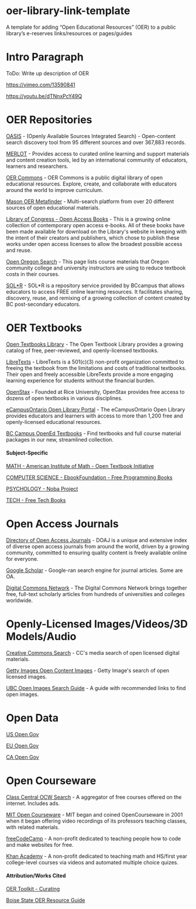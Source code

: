 # oer-library-link-template

A template for adding “Open Educational Resources” (OER) to a public library’s e-reserves links/resources or pages/guides

# Intro Paragraph

ToDo: Write up description of OER

https://vimeo.com/13590841

https://youtu.be/dTNnxPcY49Q

# OER Repositories

[OASIS](https://oasis.geneseo.edu/index.php) - (Openly Available Sources Integrated Search) - Open-content search discovery tool from 95 different sources and over 367,883 records.

[MERLOT](https://merlot.org) - Provides access to curated online learning and support materials and content creation tools, led by an international community of educators, learners and researchers.

[OER Commons](https://oercommons.org) - OER Commons is a public digital library of open educational resources. Explore, create, and collaborate with educators around the world to improve curriculum.

[Mason OER Metafinder](https://oer.gmu.edu) - Multi-search platform from over 20 different sources of open educational materials.

[Library of Congress - Open Access Books](https://www.loc.gov/collections/open-access-books/) - This is a growing online collection of contemporary open access e-books. All of these books have been made available for download on the Library's website in keeping with the intent of their creators and publishers, which chose to publish these works under open access licenses to allow the broadest possible access and reuse.

[Open Oregon Search](https://openoregon.org/resources/) - This page lists course materials that Oregon community college and university instructors are using to reduce textbook costs in their courses.

[SOL*R](https://solr.bccampus.ca/wp/) - SOL*R is a repository service provided by BCcampus that allows educators to access FREE online learning resources. It facilitates sharing, discovery, reuse, and remixing of a growing collection of content created by BC post-secondary educators.

# OER Textbooks

[Open Textbooks Library](https://open.umn.edu/opentextbooks) - The Open Textbook Library provides a growing catalog of free, peer-reviewed, and openly-licensed textbooks.

[LibreTexts](https://libretexts.org) - LibreTexts is a 501(c)(3) non-profit organization committed to freeing the textbook from the limitations and costs of traditional textbooks. Their open and freely accessible LibreTexts provide a more engaging learning experience for students without the financial burden.

[OpenStax](https://openstax.org) - Founded at Rice University, OpenStax provides free access to dozens of open textbooks in various disciplines.

[eCampusOntario Open Library Portal](https://openlibrary.ecampusontario.ca) - The eCampusOntario Open Library provides educators and learners with access to more than 1,200 free and openly-licensed educational resources.

[BC Campus OpenEd Textbooks](https://open.bccampus.ca/browse-our-collection/find-open-textbooks/) - Find textbooks and full course material packages in our new, streamlined collection.

#### Subject-Specific

[MATH - American Institute of Math - Open Textbook Initiative](https://aimath.org/textbooks/)

[COMPUTER SCIENCE - EbookFoundation - Free Programming Books](https://github.com/EbookFoundation/free-programming-books)

[PSYCHOLOGY - Noba Project](https://nobaproject.com)

[TECH - Free Tech Books](https://www.freetechbooks.com/)


# Open Access Journals

[Directory of Open Access Journals](https://doaj.org) - DOAJ is a unique and extensive index of diverse open access journals from around the world, driven by a growing community, committed to ensuring quality content is freely available online for everyone.

[Google Scholar](https://scholar.google.com) - Google-ran search engine for journal articles. Some are OA.

[Digital Commons Network](https://network.bepress.com) - The Digital Commons Network brings together free, full-text scholarly articles from hundreds of universities and colleges worldwide.


# Openly-Licensed Images/Videos/3D Models/Audio

[Creative Commons Search](https://search.creativecommons.org) - CC's media search of open licensed digital materials.

[Getty Images Open Content Images](https://search.getty.edu/gateway/search?q=&cat=highlight&f=%22Open+Content+Images%22&rows=10&srt=a&dir=s&pg=1) - Getty Image's search of open licensed images.

[UBC Open Images Search Guide](https://copyright.ubc.ca/image-sources/) - A guide with recommended links to find open images.

# Open Data

[US Open Gov](https://data.gov/open-gov/)

[EU Open Gov](https://data.europa.eu/en)

[CA Open Gov](https://open.canada.ca/en/open-data)

# Open Courseware

[Class Central OCW Search](https://classcentral.com) - A aggregator of free courses offered on the internet. Includes ads.

[MIT Open Courseware](https://ocw.mit.edu) - MIT began and coined OpenCourseware in 2001 when it began offering video recordings of its professors teaching classes, with related materials.

[freeCodeCamp](https://freecodecamp.org) - A non-profit dedicated to teaching people how to code and make websites for free.

[Khan Academy](https://khanacademy.org) - A non-profit dedicated to teaching math and HS/first year college-level courses via videos and automated multiple choice quizes.


#### Attribution/Works Cited

[OER Toolkit - Curating](https://tlp-lpa.ca/oer-toolkit/finding-curating)

[Boise State OER Resource Guide](https://guides.boisestate.edu/oer/collectionsandopentextbooks)












